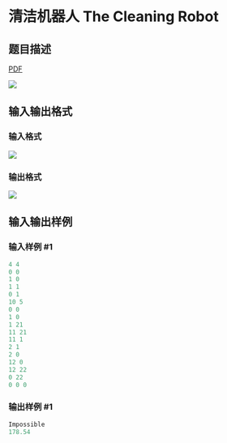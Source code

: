 # 清洁机器人 The Cleaning Robot

## 题目描述

[problemUrl]: https://uva.onlinejudge.org/index.php?option=com_onlinejudge&Itemid=8&category=278&page=show_problem&problem=3736

[PDF](https://uva.onlinejudge.org/external/123/p12314.pdf)

![](https://cdn.luogu.com.cn/upload/vjudge_pic/UVA12314/294fff42ea55b6ce9ccc2c52f15d68eec8371a84.png)

## 输入输出格式

### 输入格式

![](https://cdn.luogu.com.cn/upload/vjudge_pic/UVA12314/ac0d5abe5dae5b9c72b58ead4669eec33ccbb449.png)

### 输出格式

![](https://cdn.luogu.com.cn/upload/vjudge_pic/UVA12314/a581a7ad23ae97fa044bb1f3e7b315618faaa659.png)

## 输入输出样例

### 输入样例 #1

```cpp
4 4
0 0
1 0
1 1
0 1
10 5
0 0
1 0
1 21
11 21
11 1
2 1
2 0
12 0
12 22
0 22
0 0 0
```


### 输出样例 #1

```cpp
Impossible
178.54
```


